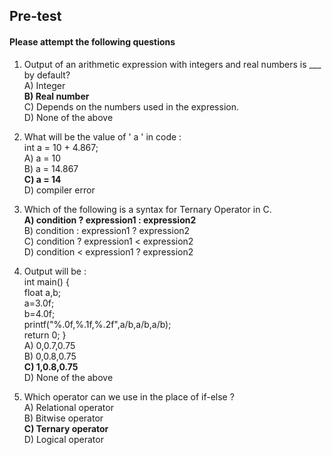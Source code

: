 ## <b> Pre-test
#### Please attempt the following questions</br></b>

1) Output of an arithmetic expression with integers and real numbers is ___ by default?<br>
A) Integer<br>
<b>B) Real number</b><br>
C) Depends on the numbers used in the expression.<br>
D) None of the above<br>

2) What will be the value of ' a ' in code :<br>int a = 10 + 4.867;<br>
A) a = 10<br>
B) a = 14.867<br>
<b>C) a = 14</b><br>
D) compiler error<br>

3) Which of the following is a syntax for Ternary Operator in C.<br>
<b>A) condition ? expression1 : expression2</b><br>
B) condition : expression1 ? expression2<br>
C) condition ? expression1 < expression2<br>
D) condition < expression1 ? expression2<br>

4) Output will be :<br> int main() {<br>float a,b; <br>a=3.0f; <br>b=4.0f; <br>printf("%.0f,%.1f,%.2f",a/b,a/b,a/b); <br>return 0; }<br>
A) 0,0.7,0.75<br>
B) 0,0.8,0.75<br>
<b>C) 1,0.8,0.75</b><br>
D) None of the above<br>

5) Which operator can we use in the place of if-else ?<br>
A) Relational operator<br>
B) Bitwise operator<br>
<b>C) Ternary operator</b><br>
D) Logical operator<br>

